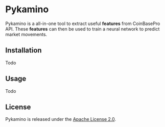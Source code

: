 # Pykamino

Pykamino is a all-in-one tool to extract useful __features__ from CoinBasePro API. These __features__ can then be used to train a neural network to predict market movements.

## Installation

Todo

## Usage

Todo

## License

Pykamino is released under the [Apache License 2.0](https://opensource.org/licenses/Apache-2.0).
